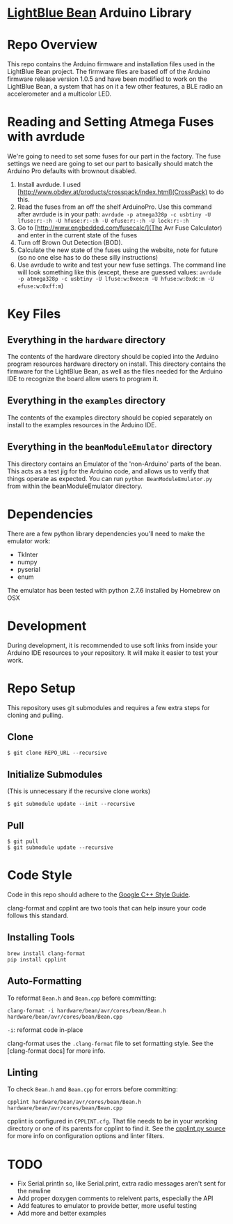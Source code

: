 # [LightBlue Bean](https://punchthrough.com/bean) Arduino Library

# Repo Overview

This repo contains the Arduino firmware and installation files used in the LightBlue Bean project. The firmware files are based off of the Arduino firmware release version 1.0.5 and have been modified to work on the LightBlue Bean, a system that has on it a few other features, a BLE radio an accelerometer and a multicolor LED.

# Reading and Setting Atmega Fuses with avrdude

We're going to need to set some fuses for our part in the factory.  The fuse settings we need are going to set our part to basically should match the Arduino Pro defaults with brownout disabled.

1. Install avrdude.  I used [http://www.obdev.at/products/crosspack/index.html](CrossPack) to do this.
1. Read the fuses from an off the shelf ArduinoPro.  Use this command after avrdude is in your path: `avrdude -p atmega328p -c usbtiny -U lfuse:r:-:h -U hfuse:r:-:h -U efuse:r:-:h -U lock:r:-:h`
1. Go to [http://www.engbedded.com/fusecalc/](The Avr Fuse Calculator) and enter in the current state of the fuses
1. Turn off Brown Out Detection (BOD).
1. Calculate the new state of the fuses using the website, note for future (so no one else has to do these silly instructions)
1. Use avrdude to write and test your new fuse settings.  The command line will look something like this (except, these are guessed values: `avrdude -p atmega328p -c usbtiny -U lfuse:w:0xee:m -U hfuse:w:0xdc:m -U efuse:w:0xff:m`)

# Key Files

## Everything in the `hardware` directory

The contents of the hardware directory should be copied into the Arduino program resources hardware directory on install.  This directory contains the firmware for the LightBlue Bean, as well as the files needed for the Arduino IDE to recognize the board allow users to program it.

## Everything in the `examples` directory

The contents of the examples directory should be copied separately on install to the examples resources in the Arduino IDE.

## Everything in the `beanModuleEmulator` directory

This directory contains an Emulator of the 'non-Arduino' parts of the bean.  This acts as a test jig for the Arduino code, and allows us to verify that things operate as expected.  You can run `python BeanModuleEmulator.py` from within the beanModuleEmulator directory.

# Dependencies

There are a few python library dependencies you'll need to make the emulator work:

* TkInter
* numpy
* pyserial
* enum

The emulator has been tested with python 2.7.6 installed by Homebrew on OSX

# Development

During development, it is recommended to use soft links from inside your Arduino IDE resources to your repository.  It will make it easier to test your work.

# Repo Setup

This repository uses git submodules and requires a few extra steps for cloning and pulling.

## Clone

```
$ git clone REPO_URL --recursive
```

## Initialize Submodules 

(This is unnecessary if the recursive clone works)

```		
$ git submodule update --init --recursive
```

## Pull
	
```
$ git pull
$ git submodule update --recursive
```

# Code Style

Code in this repo should adhere to the [Google C++ Style Guide](https://google-styleguide.googlecode.com/svn/trunk/cppguide.html).

clang-format and cpplint are two tools that can help insure your code follows this standard.

## Installing Tools

```
brew install clang-format
pip install cpplint
```

## Auto-Formatting

To reformat `Bean.h` and `Bean.cpp` before committing:

```
clang-format -i hardware/bean/avr/cores/bean/Bean.h hardware/bean/avr/cores/bean/Bean.cpp
```

`-i`: reformat code in-place

clang-format uses the `.clang-format` file to set formatting style. See the [clang-format docs] for more info.

## Linting

To check `Bean.h` and `Bean.cpp` for errors before committing:

```
cpplint hardware/bean/avr/cores/bean/Bean.h hardware/bean/avr/cores/bean/Bean.cpp
```

cpplint is configured in `CPPLINT.cfg`. That file needs to be in your working directory or one of its parents for cpplint to find it. See the [cpplint.py source](https://google-styleguide.googlecode.com/svn/trunk/cpplint/cpplint.py) for more info on configuration options and linter filters.

# TODO

* Fix Serial.println so, like Serial.print, extra radio messages aren't sent for the newline
* Add proper doxygen comments to relelvent parts, especially the API
* Add features to emulator to provide better, more useful testing
* Add more and better examples
